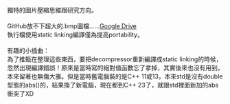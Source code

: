 獨特的圖片壓縮思維跟研究方向。<br>
<br>
GitHub放不下超大的.bmp圖檔......[Google Drive](https://drive.google.com/drive/folders/1RqmBng2F007P9GvN6ec18qIu3THddPA2?usp=sharing)<br>
執行檔使用static linking編譯僅為提高portability。<br>
<br>
有趣的小插曲：<br>
為了推甄在整理這些東西，要把decompressor重新編譯成static linking的時候，忽然出現編譯錯誤！原來是當時寫的絕對值函數忘了拿掉，其實後來也沒有用到，本來留著也無傷大雅。但是當時舊電腦裝的是C++ 11或13，本來std是沒有double型態的abs()的，結果換了新電腦，現在都到C++ 23了，就跟std裡面新加的abs衝突了XD<br>
